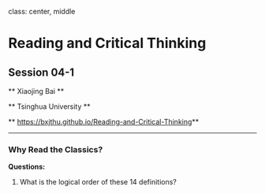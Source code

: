 class: center, middle
# Reading and Critical Thinking
## Session 04-1

** Xiaojing Bai **

** Tsinghua University **

** https://bxjthu.github.io/Reading-and-Critical-Thinking**

---

### Why Read the Classics?

**Questions:**

1. What is the logical order of these 14 definitions?


